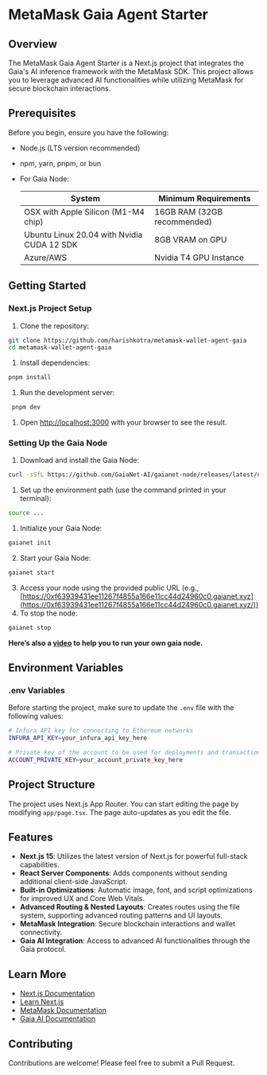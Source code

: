 # MetaMask Gaia Agent Starter

## Overview

The MetaMask Gaia Agent Starter is a Next.js project that integrates the Gaia's AI inference framework with the MetaMask SDK. This project allows you to leverage advanced AI functionalities while utilizing MetaMask for secure blockchain interactions.

## Prerequisites

Before you begin, ensure you have the following:

- Node.js (LTS version recommended)
- npm, yarn, pnpm, or bun
- For Gaia Node:
    
    
    | System | Minimum Requirements |
    | --- | --- |
    | OSX with Apple Silicon (M1-M4 chip) | 16GB RAM (32GB recommended) |
    | Ubuntu Linux 20.04 with Nvidia CUDA 12 SDK | 8GB VRAM on GPU |
    | Azure/AWS | Nvidia T4 GPU Instance |

## Getting Started

### Next.js Project Setup

1. Clone the repository:

```bash
git clone https://github.com/harishkotra/metamask-wallet-agent-gaia
cd metamask-wallet-agent-gaia

```

1. Install dependencies:

```bash
pnpm install

```

1. Run the development server:

```bash
 pnpm dev

```

1. Open [http://localhost:3000](http://localhost:3000/) with your browser to see the result.

### Setting Up the Gaia Node

1. Download and install the Gaia Node:

```bash
curl -sSfL https://github.com/GaiaNet-AI/gaianet-node/releases/latest/download/install.sh | bash

```

1. Set up the environment path (use the command printed in your terminal):

```bash
source ...

```

1. Initialize your Gaia Node:

```bash
gaianet init

```

2. Start your Gaia Node:

```bash
gaianet start

```

3. Access your node using the provided public URL (e.g., [https://0xf63939431ee11267f4855a166e11cc44d24960c0.gaianet.xyz](https://0xf63939431ee11267f4855a166e11cc44d24960c0.gaianet.xyz/))
4. To stop the node:

```bash
gaianet stop

```

**Here’s also a [video](https://youtu.be/LVYXtg39t6c?si=rz2n_zyxufk9EXsa) to help you to run your own gaia node.**


## Environment Variables

### .env Variables

Before starting the project, make sure to update the `.env` file with the following values:

```bash
# Infura API key for connecting to Ethereum networks
INFURA_API_KEY=your_infura_api_key_here

# Private key of the account to be used for deployments and transactions
ACCOUNT_PRIVATE_KEY=your_account_private_key_here

```

## Project Structure

The project uses Next.js App Router. You can start editing the page by modifying `app/page.tsx`. The page auto-updates as you edit the file.

## Features

- **Next.js 15**: Utilizes the latest version of Next.js for powerful full-stack capabilities.
- **React Server Components**: Adds components without sending additional client-side JavaScript.
- **Built-in Optimizations**: Automatic image, font, and script optimizations for improved UX and Core Web Vitals.
- **Advanced Routing & Nested Layouts**: Creates routes using the file system, supporting advanced routing patterns and UI layouts.
- **MetaMask Integration**: Secure blockchain interactions and wallet connectivity.
- **Gaia AI Integration**: Access to advanced AI functionalities through the Gaia protocol.

## Learn More

- [Next.js Documentation](https://nextjs.org/docs)
- [Learn Next.js](https://nextjs.org/learn)
- [MetaMask Documentation](https://docs.metamask.io/)
- [Gaia AI Documentation](https://docs.gaianet.ai/)

## Contributing

Contributions are welcome! Please feel free to submit a Pull Request.
